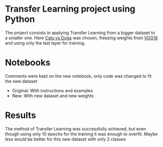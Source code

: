 # Transfer Learning project using Python

The project consists in applying Transfer Learning from a bigger dataset to a smaller one. Here [Cats vs Dogs](https://www.kaggle.com/datasets/shaunthesheep/microsoft-catsvsdogs-dataset) was chosen, freezing weights from [VGG16](https://www.google.com/url?q=https%3A%2F%2Farxiv.org%2Fpdf%2F1409.1556.pdf) and using only the last layer for training.

# Notebooks

Comments were kept on the new notebook, only code was changed to fit the new dataset

- Original: With instructions and examples
- New: With new dataset and new weights

# Results

The method of Transfer Learning was successfully achieved, but even though using only 10 epochs for the training it was enough to overfit. Maybe less would be better for this new dataset with only 2 classes

